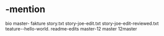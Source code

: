 # -mention
bio
master- fakture
story.txt
story-joe-edit.txt
story-joe-edit-reviewed.txt
teature--hello-world.
readme-edits
master-12 master 12master
